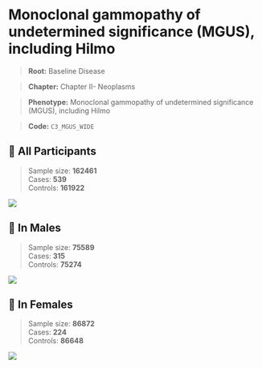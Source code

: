 # Monoclonal gammopathy of undetermined significance (MGUS), including Hilmo

> **Root:** Baseline Disease  

> **Chapter:** Chapter II- Neoplasms  

> **Phenotype:** Monoclonal gammopathy of undetermined significance (MGUS), including Hilmo  

> **Code:** `C3_MGUS_WIDE`

## 🧪 All Participants  
> Sample size: **162461**  
> Cases: **539**  
> Controls: **161922**
<img src="/Disease/Figures/ALL/Incidence/C3_MGUS_WIDE.png"/>
<CsvTable src="/Disease/Data/ALL/Incidence/COX_C3_MGUS_WIDE.csv" label="🔍 View full results" />

## 👨 In Males  
> Sample size: **75589**  
> Cases: **315**  
> Controls: **75274**
<img src="/Disease/Figures/Male/Incidence/C3_MGUS_WIDE.png"/>
<CsvTable src="/Disease/Data/Male/Incidence/COX_C3_MGUS_WIDE.csv" label="🔍 View full results" />

## 👩 In Females  
> Sample size: **86872**  
> Cases: **224**  
> Controls: **86648**
<img src="/Disease/Figures/Female/Incidence/C3_MGUS_WIDE.png"/>
<CsvTable src="/Disease/Data/Female/Incidence/COX_C3_MGUS_WIDE.csv" label="🔍 View full results" />
